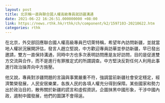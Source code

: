 ```yaml
---
layout: post
title: 北京稱一直與聯合國人權高級專員就訪疆溝通
date: 2021-06-22 16:26:51.000000000 +08:00
link: https://news.rthk.hk/rthk/ch/component/k2/1597103-20210622.htm
categories: rthk
---
```


在北京，外交部回應聯合國人權高級專員巴切萊特稱，希望年內訪問新疆，並就當地人權狀況展開評估，發言人趙立堅說，中方歡迎專員訪華並參訪新疆，早已發出邀請，雙方一直保持溝通，同時中方也多次表明訪問應是友好訪問，目的是促進雙方交流與合作，而不是進行有罪推定式的所謂調查。中方堅決反對任何人利用此事進行政治操弄向中方施壓。

他又說，專員對涉疆問題的言論與事實嚴重不符，強調當前新疆社會安定穩定，經濟繁榮發展，人民安居樂業，各族人民的各項人權充分得到保障。某些國家和勢力出於政治目的，散佈關於新疆的謊言和虛假資訊，企圖抹黑中國形象，干涉中國內政，遏制中國發展，他們的圖謀不會得逞。
